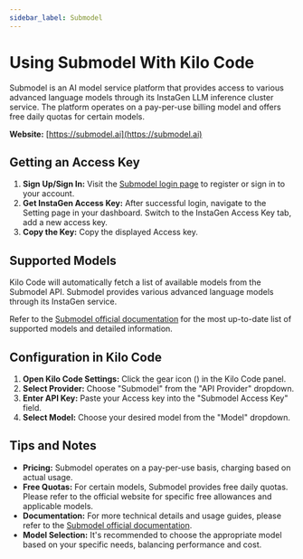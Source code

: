 ```yaml
---
sidebar_label: Submodel
---
```


# Using Submodel With Kilo Code

Submodel is an AI model service platform that provides access to various advanced language models through its InstaGen LLM inference cluster service. The platform operates on a pay-per-use billing model and offers free daily quotas for certain models.

**Website:** [https://submodel.ai](https://submodel.ai)

## Getting an Access Key

1. **Sign Up/Sign In:** Visit the [Submodel login page](https://submodel.ai/#/login?redirect=%2Fmodelservice%2Fmodels) to register or sign in to your account.
2. **Get InstaGen Access Key:** After successful login, navigate to the Setting page in your dashboard. Switch to the InstaGen Access Key tab, add a new access key.
3. **Copy the Key:** Copy the displayed Access key.

## Supported Models

Kilo Code will automatically fetch a list of available models from the Submodel API. Submodel provides various advanced language models through its InstaGen service.

Refer to the [Submodel official documentation](https://submodel.gitbook.io/docs/instagen/overview) for the most up-to-date list of supported models and detailed information.

## Configuration in Kilo Code

1. **Open Kilo Code Settings:** Click the gear icon (<Codicon name="gear" />) in the Kilo Code panel.
2. **Select Provider:** Choose "Submodel" from the "API Provider" dropdown.
3. **Enter API Key:** Paste your Access key into the "Submodel Access Key" field.
4. **Select Model:** Choose your desired model from the "Model" dropdown.

## Tips and Notes

- **Pricing:** Submodel operates on a pay-per-use basis, charging based on actual usage.
- **Free Quotas:** For certain models, Submodel provides free daily quotas. Please refer to the official website for specific free allowances and applicable models.
- **Documentation:** For more technical details and usage guides, please refer to the [Submodel official documentation](https://submodel.gitbook.io/docs/instagen/overview).
- **Model Selection:** It's recommended to choose the appropriate model based on your specific needs, balancing performance and cost.
